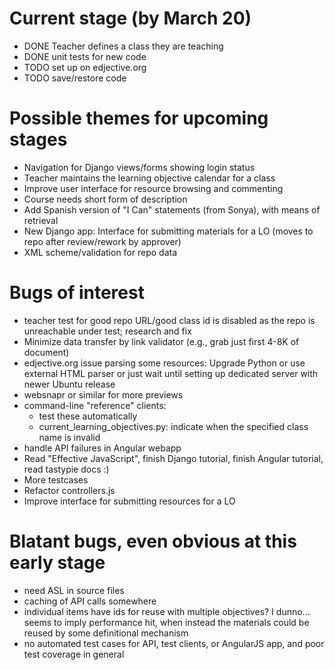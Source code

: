 Current stage (by March 20)
===========================

* DONE Teacher defines a class they are teaching
* DONE unit tests for new code
* TODO set up on edjective.org
* TODO save/restore code

Possible themes for upcoming stages
===================================

* Navigation for Django views/forms showing login status
* Teacher maintains the learning objective calendar for a class
* Improve user interface for resource browsing and commenting
* Course needs short form of description
* Add Spanish version of "I Can" statements (from Sonya), with means of retrieval
* New Django app: Interface for submitting materials for a LO (moves to repo after review/rework by approver)
* XML scheme/validation for repo data

Bugs of interest
================

* teacher test for good repo URL/good class id is disabled as the repo is unreachable under test; research and fix
* Minimize data transfer by link validator (e.g., grab just first 4-8K of document)
* edjective.org issue parsing some resources: Upgrade Python or use external HTML parser or just wait until setting up dedicated server with newer Ubuntu release
* websnapr or similar for more previews
* command-line "reference" clients:
  * test these automatically
  * current\_learning\_objectives.py: indicate when the specified class name is invalid
* handle API failures in Angular webapp
* Read "Effective JavaScript", finish Django tutorial, finish Angular tutorial, read tastypie docs :)
* More testcases
* Refactor controllers.js
* Improve interface for submitting resources for a LO

Blatant bugs, even obvious at this early stage
==============================================

* need ASL in source files
* caching of API calls somewhere
* individual items have ids for reuse with multiple objectives?  I dunno...  seems to imply performance hit, when instead the materials could be reused by some definitional mechanism
* no automated test cases for API, test clients, or AngularJS app, and poor test coverage in general
